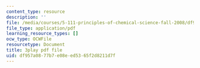 ```yaml
---
content_type: resource
description: ''
file: /media/courses/5-111-principles-of-chemical-science-fall-2008/df957a0877b7e08eed5365f2d8211d7f_Pj2fkkZ6Gto.pdf
file_type: application/pdf
learning_resource_types: []
ocw_type: OCWFile
resourcetype: Document
title: 3play pdf file
uid: df957a08-77b7-e08e-ed53-65f2d8211d7f
---
```

